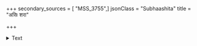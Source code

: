 +++
secondary_sources = [ "MSS_3755",]
jsonClass = "Subhaashita"
title = "असिः शरा"

+++

<details><summary>Text</summary>

असिः शरा वर्म धनुश्च नोच्चकैर् विविच्य किं प्रार्थितमीश्वरेण ते।  
अथास्ति शक्तिः कृतमेव याच्ञया न दूषितः शक्तिमतां स्वयंग्रहः॥
</details>
